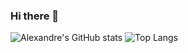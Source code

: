 ### Hi there 👋 
![Alexandre's GitHub stats](https://github-readme-stats.vercel.app/api?username=alexcumplido&hide=stars,issues,contribs&theme=synthwave)
![Top Langs](https://github-readme-stats.vercel.app/api/top-langs/?username=alexcumplido&layout=compact)



